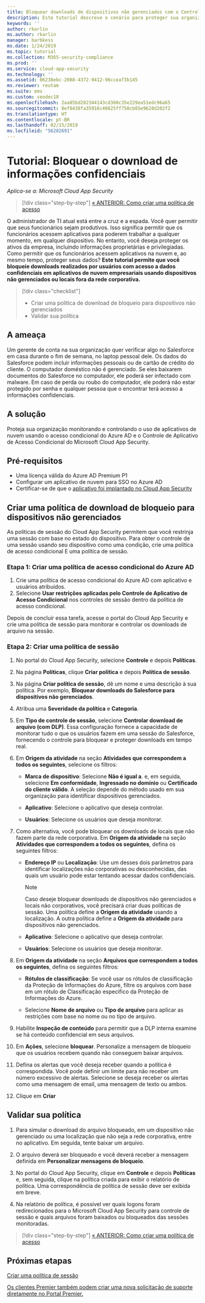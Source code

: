 ```yaml
---
title: Bloquear downloads de dispositivos não gerenciados com o Controle de Aplicativos de Acesso Condicional do Cloud App Security
description: Este tutorial descreve o cenário para proteger sua organização contra downloads de dados confidenciais por dispositivos não gerenciados usando as funcionalidades de proxy reverso do Azure AD.
keywords: ''
author: rkarlin
ms.author: rkarlin
manager: barbkess
ms.date: 1/24/2019
ms.topic: tutorial
ms.collection: M365-security-compliance
ms.prod: ''
ms.service: cloud-app-security
ms.technology: ''
ms.assetid: 06238ebc-2088-4372-9412-96cceaf3b145
ms.reviewer: reutam
ms.suite: ems
ms.custom: seodec18
ms.openlocfilehash: 2aa85bd282344143cd360c35e229ea51edc96a65
ms.sourcegitcommit: 8ef0438fa35916c48625ff750cb85e9628d202f2
ms.translationtype: HT
ms.contentlocale: pt-BR
ms.lasthandoff: 02/15/2019
ms.locfileid: "56282691"
---
```

# <a name="tutorial-block-download-of-sensitive-information"></a>Tutorial: Bloquear o download de informações confidenciais 

*Aplica-se a: Microsoft Cloud App Security*

>[!div class="step-by-step"]
[« ANTERIOR: Como criar uma política de acesso](access-policy-aad.md)

O administrador de TI atual está entre a cruz e a espada. Você quer permitir que seus funcionários sejam produtivos. Isso significa permitir que os funcionários acessem aplicativos para poderem trabalhar a qualquer momento, em qualquer dispositivo. No entanto, você deseja proteger os ativos da empresa, incluindo informações proprietárias e privilegiadas. Como permitir que os funcionários acessem aplicativos na nuvem e, ao mesmo tempo, proteger seus dados? **Este tutorial permite que você bloqueie downloads realizados por usuários com acesso a dados confidenciais em aplicativos de nuvem empresariais usando dispositivos não gerenciados ou locais fora da rede corporativa.**

> [!div class="checklist"]
> * Criar uma política de download de bloqueio para dispositivos não gerenciados
> * Validar sua política


## <a name="the-threat"></a>A ameaça

Um gerente de conta na sua organização quer verificar algo no Salesforce em casa durante o fim de semana, no laptop pessoal dele. Os dados do Salesforce podem incluir informações pessoais ou de cartão de crédito do cliente. O computador doméstico não é gerenciado. Se eles baixarem documentos do Salesforce no computador, ele poderá ser infectado com malware. Em caso de perda ou roubo do computador, ele poderá não estar protegido por senha e qualquer pessoa que o encontrar terá acesso a informações confidenciais.

## <a name="the-solution"></a>A solução

Proteja sua organização monitorando e controlando o uso de aplicativos de nuvem usando o acesso condicional do Azure AD e o Controle de Aplicativo de Acesso Condicional do Microsoft Cloud App Security.  

## <a name="prerequisites"></a>Pré-requisitos

- Uma licença válida do Azure AD Premium P1
- Configurar um aplicativo de nuvem para SSO no Azure AD  
- Certificar-se de que o [aplicativo foi implantado no Cloud App Security](proxy-deployment-aad.md)

## <a name="create-a-block-download-policy-for-unmanaged-devices"></a>Criar uma política de download de bloqueio para dispositivos não gerenciados  

As políticas de sessão do Cloud App Security permitem que você restrinja uma sessão com base no estado do dispositivo. Para obter o controle de uma sessão usando seu dispositivo como uma condição, crie uma política de acesso condicional E uma política de sessão.

### <a name="step-1-create-an-azure-ad-conditional-access-policy"></a>Etapa 1: Criar uma política de acesso condicional do Azure AD

1. Crie uma política de acesso condicional do Azure AD com aplicativo e usuários atribuídos.
2. Selecione **Usar restrições aplicadas pelo Controle de Aplicativo de Acesso Condicional** nos controles de sessão dentro da política de acesso condicional.

Depois de concluir essa tarefa, acesse o portal do Cloud App Security e crie uma política de sessão para monitorar e controlar os downloads de arquivo na sessão.

### <a name="step-2-create-a-session-policy"></a>Etapa 2: Criar uma política de sessão

1. No portal do Cloud App Security, selecione **Controle** e depois **Políticas**. 

2. Na página **Políticas**, clique **Criar política** e depois **Política de sessão**.
 
3. Na página **Criar política de sessão**, dê um nome e uma descrição à sua política. Por exemplo, **Bloquear downloads do Salesforce para dispositivos não gerenciados**.

4. Atribua uma **Severidade da política** e **Categoria**.

5. Em **Tipo de controle de sessão**, selecione **Controlar download de arquivo (com DLP)**. Essa configuração fornece a capacidade de monitorar tudo o que os usuários fazem em uma sessão do Salesforce, fornecendo o controle para bloquear e proteger downloads em tempo real.

6. Em **Origem da atividade** na seção **Atividades que correspondem a todos os seguintes**, selecione os filtros: 

   - **Marca de dispositivo**: Selecione **Não é igual a**. e, em seguida, selecione **Em conformidade**, **Ingressado no domínio** ou **Certificado do cliente válido**. A seleção depende do método usado em sua organização para identificar dispositivos gerenciados. 

   - **Aplicativo**: Selecione o aplicativo que deseja controlar.  

   - **Usuários**: Selecione os usuários que deseja monitorar.  

7. Como alternativa, você pode bloquear os downloads de locais que não fazem parte da rede corporativa. Em **Origem da atividade** na seção **Atividades que correspondem a todos os seguintes**, defina os seguintes filtros:

   - **Endereço IP** ou **Localização**: Use um desses dois parâmetros para identificar localizações não corporativas ou desconhecidas, das quais um usuário pode estar tentando acessar dados confidenciais.

     > [!NOTE]
     > Caso deseje bloquear downloads de dispositivos não gerenciados e locais não corporativos, você precisará criar duas políticas de sessão. Uma política define a **Origem da atividade** usando a localização. A outra política define a **Origem da atividade** para dispositivos não gerenciados.

   - **Aplicativo**: Selecione o aplicativo que deseja controlar.

   - **Usuários**: Selecione os usuários que deseja monitorar.  

8. Em **Origem da atividade** na seção **Arquivos que correspondem a todos os seguintes**, defina os seguintes filtros: 

   - **Rótulos de classificação**: Se você usar os rótulos de classificação da Proteção de Informações do Azure, filtre os arquivos com base em um rótulo de Classificação específico da Proteção de Informações do Azure.

   - Selecione **Nome de arquivo** ou **Tipo de arquivo** para aplicar as restrições com base no nome ou no tipo de arquivo.
9. Habilite **Inspeção de conteúdo** para permitir que a DLP interna examine se há conteúdo confidencial em seus arquivos. 

10. Em **Ações**, selecione **bloquear**. Personalize a mensagem de bloqueio que os usuários recebem quando não conseguem baixar arquivos.  

11. Defina os alertas que você deseja receber quando a política é correspondida. Você pode definir um limite para não receber um número excessivo de alertas. Selecione se deseja receber os alertas como uma mensagem de email, uma mensagem de texto ou ambos.

12. Clique em **Criar**  

## <a name="validate-your-policy"></a>Validar sua política

1. Para simular o download do arquivo bloqueado, em um dispositivo não gerenciado ou uma localização que não seja a rede corporativa, entre no aplicativo. Em seguida, tente baixar um arquivo.

2. O arquivo deverá ser bloqueado e você deverá receber a mensagem definida em **Personalizar mensagens de bloqueio**. 

3. No portal do Cloud App Security, clique em **Controle** e depois **Políticas** e, sem seguida, clique na política criada para exibir o relatório de política. Uma correspondência de política de sessão deve ser exibida em breve. 

4. Na relatório de política, é possível ver quais logons foram redirecionados para o Microsoft Cloud App Security para controle de sessão e quais arquivos foram baixados ou bloqueados das sessões monitoradas.

>[!div class="step-by-step"]
[« ANTERIOR: Como criar uma política de acesso](access-policy-aad.md)

## <a name="next-steps"></a>Próximas etapas
  
[Criar uma política de sessão](session-policy-aad.md)   

[Os clientes Premier também podem criar uma nova solicitação de suporte diretamente no Portal Premier.](https://premier.microsoft.com/)  
  
  
